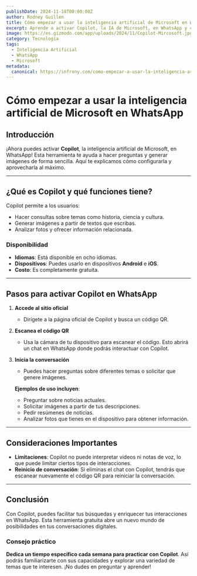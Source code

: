 ```yaml
---
publishDate: 2024-11-18T00:00:00Z
author: Rodney Guillen
title: Cómo empezar a usar la inteligencia artificial de Microsoft en WhatsApp
excerpt: Aprende a activar Copilot, la IA de Microsoft, en WhatsApp y cómo sacarle el máximo provecho. Configúrala y conoce sus limitaciones.
image: https://es.gizmodo.com/app/uploads/2024/11/Copilot-Mircosoft.jpg
category: Tecnología
tags:
  - Inteligencia Artificial
  - WhatsApp
  - Microsoft
metadata:
  canonical: https://infrony.com/como-empezar-a-usar-la-inteligencia-artificial-de-microsoft-en-whatsapp
---
```


# Cómo empezar a usar la inteligencia artificial de Microsoft en WhatsApp

## Introducción

¡Ahora puedes activar **Copilot**, la inteligencia artificial de Microsoft, en WhatsApp! Esta herramienta te ayuda a hacer preguntas y generar imágenes de forma sencilla. Aquí te explicamos cómo configurarla y aprovecharla al máximo.

---

## ¿Qué es Copilot y qué funciones tiene?

Copilot permite a los usuarios:

- Hacer consultas sobre temas como historia, ciencia y cultura.
- Generar imágenes a partir de textos que escribas.
- Analizar fotos y ofrecer información relacionada.

### Disponibilidad

- **Idiomas**: Está disponible en ocho idiomas.
- **Dispositivos**: Puedes usarlo en dispositivos **Android** e **iOS**.
- **Costo**: Es completamente gratuita.

---

## Pasos para activar Copilot en WhatsApp

1. **Accede al sitio oficial**
   - Dirígete a la página oficial de Copilot y busca un código QR.

2. **Escanea el código QR**
   - Usa la cámara de tu dispositivo para escanear el código. Esto abrirá un chat en WhatsApp donde podrás interactuar con Copilot.

3. **Inicia la conversación**
   - Puedes hacer preguntas sobre diferentes temas o solicitar que genere imágenes.

   **Ejemplos de uso incluyen**:
   - Preguntar sobre noticias actuales.
   - Solicitar imágenes a partir de tus descripciones.
   - Pedir resúmenes de noticias.
   - Analizar fotos que tienes en el dispositivo para obtener información.

---

## Consideraciones Importantes

- **Limitaciones**: Copilot no puede interpretar videos ni notas de voz, lo que puede limitar ciertos tipos de interacciones.
- **Reinicio de conversación**: Si eliminas el chat con Copilot, tendrás que escanear nuevamente el código QR para reiniciar la conversación.

---

## Conclusión

Con Copilot, puedes facilitar tus búsquedas y enriquecer tus interacciones en WhatsApp. Esta herramienta gratuita abre un nuevo mundo de posibilidades en tus conversaciones digitales.

### Consejo práctico

**Dedica un tiempo específico cada semana para practicar con Copilot**. Así podrás familiarizarte con sus capacidades y explorar una variedad de temas que te interesen. ¡No dudes en preguntar y aprender!
